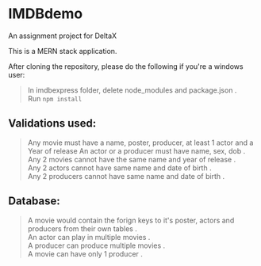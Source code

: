 
# IMDBdemo
An assignment project for DeltaX

This is a MERN stack application.

After cloning the repository, please do the following if you're a windows user:
>In imdbexpress folder, delete node_modules and package.json .  
>Run `npm install`

## Validations used:

>Any movie must have a name, poster, producer, at least 1 actor and a Year of release
>An actor or a producer must have name, sex, dob .  
>Any 2 movies cannot have the same name and year of release .  
>Any 2 actors cannot have same name and date of birth .  
>Any 2 producers cannot have same name and date of birth .  

## Database:

>A movie would contain the forign keys to it's poster, actors and producers from their own tables .  
>An actor can play in multiple movies .  
>A producer can produce multiple movies .  
>A movie can have only 1 producer .  
